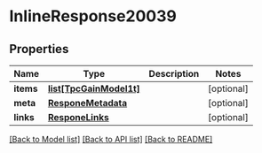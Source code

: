 # InlineResponse20039

## Properties
Name | Type | Description | Notes
------------ | ------------- | ------------- | -------------
**items** | [**list[TpcGainModel1t]**](TpcGainModel1t.md) |  | [optional] 
**meta** | [**ResponeMetadata**](ResponeMetadata.md) |  | [optional] 
**links** | [**ResponeLinks**](ResponeLinks.md) |  | [optional] 

[[Back to Model list]](../README.md#documentation-for-models) [[Back to API list]](../README.md#documentation-for-api-endpoints) [[Back to README]](../README.md)


